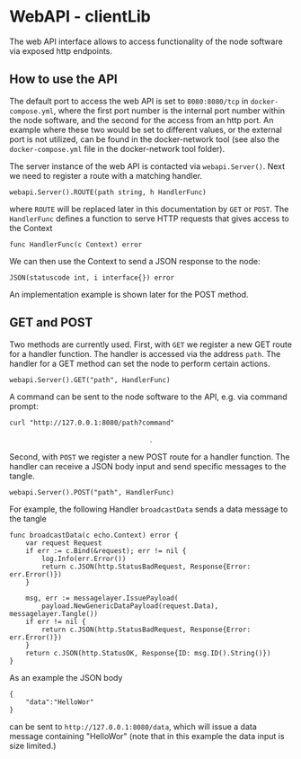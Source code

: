 # WebAPI - clientLib


The web API interface allows to access functionality of the node software via exposed http endpoints.

## How to use the API 

The default port to access the web API is set to `8080:8080/tcp` in `docker-compose.yml`, where the first port number is the internal port number within the node software, and the second for the access from an http port. An example where these two would be set to different values, or the external port is not utilized, can be found in the docker-network tool (see also the `docker-compose.yml` file in the docker-network tool folder).

The server instance of the web API is contacted via `webapi.Server()`. Next we need to register a route with a matching handler.

```
webapi.Server().ROUTE(path string, h HandlerFunc)
```
where `ROUTE` will be replaced later in this documentation by `GET` or `POST`. The `HandlerFunc` defines a function to serve HTTP requests that gives access to the Context

```
func HandlerFunc(c Context) error
```
We can then use the Context to send a JSON response to the node: 
```
JSON(statuscode int, i interface{}) error
```
An implementation example is shown later for the POST method.

## GET and POST 

Two methods are currently used. First, with `GET` we register a new GET route for a handler function. The handler is accessed via the address `path`. The handler for a GET method can set the node to perform certain actions.
```
webapi.Server().GET("path", HandlerFunc)
```	
A command can be sent to the node software to the API, e.g. via command prompt: 
``` 
curl "http://127.0.0.1:8080/path?command"
```

$$ . $$

Second, with `POST` we register a new POST route for a handler function. The handler can receive a JSON body input and send specific messages to the tangle.
```
webapi.Server().POST("path", HandlerFunc)
```	

For example, the following Handler `broadcastData` sends a data message to the tangle
```
func broadcastData(c echo.Context) error {
	var request Request
	if err := c.Bind(&request); err != nil {
		log.Info(err.Error())
		return c.JSON(http.StatusBadRequest, Response{Error: err.Error()})
	}

	msg, err := messagelayer.IssuePayload(
		payload.NewGenericDataPayload(request.Data), messagelayer.Tangle())
	if err != nil {
		return c.JSON(http.StatusBadRequest, Response{Error: err.Error()})
	}
	return c.JSON(http.StatusOK, Response{ID: msg.ID().String()})
}
```
As an example the JSON body   
```
{
	"data":"HelloWor"
}
```
can be sent to `http://127.0.0.1:8080/data`, which will issue a data message containing "HelloWor" (note that in this  example the data input is size limited.)
 

